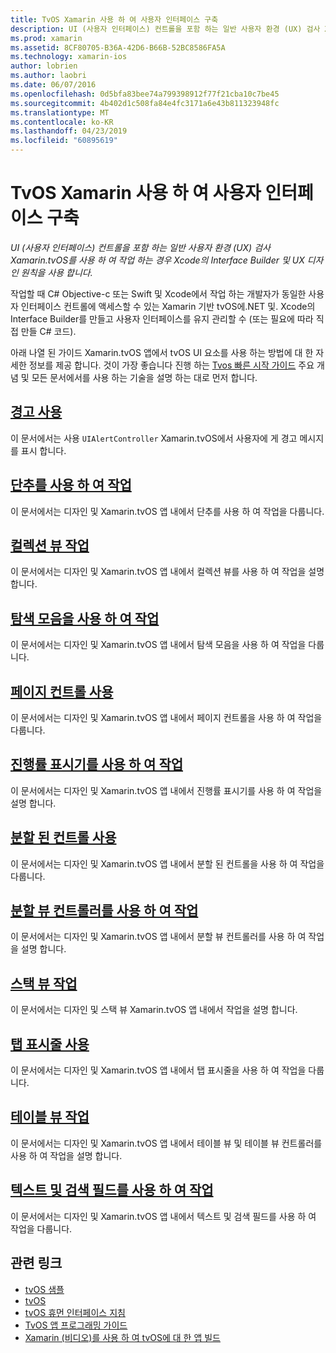 ```yaml
---
title: TvOS Xamarin 사용 하 여 사용자 인터페이스 구축
description: UI (사용자 인터페이스) 컨트롤을 포함 하는 일반 사용자 환경 (UX) 검사 Xamarin.tvOS를 사용 하 여 작업 하는 경우 Xcode의 Interface Builder 및 UX 디자인 원칙을 사용 합니다.
ms.prod: xamarin
ms.assetid: 8CF80705-B36A-42D6-B66B-52BC8586FA5A
ms.technology: xamarin-ios
author: lobrien
ms.author: laobri
ms.date: 06/07/2016
ms.openlocfilehash: 0d5bfa83bee74a799398912f77f21cba10c7be45
ms.sourcegitcommit: 4b402d1c508fa84e4fc3171a6e43b811323948fc
ms.translationtype: MT
ms.contentlocale: ko-KR
ms.lasthandoff: 04/23/2019
ms.locfileid: "60895619"
---
```

# <a name="building-tvos-user-interfaces-with-xamarin"></a>TvOS Xamarin 사용 하 여 사용자 인터페이스 구축

_UI (사용자 인터페이스) 컨트롤을 포함 하는 일반 사용자 환경 (UX) 검사 Xamarin.tvOS를 사용 하 여 작업 하는 경우 Xcode의 Interface Builder 및 UX 디자인 원칙을 사용 합니다._

작업할 때 C# Objective-c 또는 Swift 및 Xcode에서 작업 하는 개발자가 동일한 사용자 인터페이스 컨트롤에 액세스할 수 있는 Xamarin 기반 tvOS에.NET 및. Xcode의 Interface Builder를 만들고 사용자 인터페이스를 유지 관리할 수 (또는 필요에 따라 직접 만들 C# 코드).

아래 나열 된 가이드 Xamarin.tvOS 앱에서 tvOS UI 요소를 사용 하는 방법에 대 한 자세한 정보를 제공 합니다. 것이 가장 좋습니다 진행 하는 [Tvos 빠른 시작 가이드](~/ios/tvos/get-started/hello-tvos.md) 주요 개념 및 모든 문서에서를 사용 하는 기술을 설명 하는 대로 먼저 합니다.

## <a name="working-with-alertsiostvosuser-interfacealertsmd"></a>[경고 사용](~/ios/tvos/user-interface/alerts.md)

이 문서에서는 사용 `UIAlertController` Xamarin.tvOS에서 사용자에 게 경고 메시지를 표시 합니다.

## <a name="working-with-buttonsiostvosuser-interfacebuttonsmd"></a>[단추를 사용 하 여 작업](~/ios/tvos/user-interface/buttons.md)

이 문서에서는 디자인 및 Xamarin.tvOS 앱 내에서 단추를 사용 하 여 작업을 다룹니다.

## <a name="working-with-collection-viewsiostvosuser-interfacecollection-viewsmd"></a>[컬렉션 뷰 작업](~/ios/tvos/user-interface/collection-views.md)

이 문서에서는 디자인 및 Xamarin.tvOS 앱 내에서 컬렉션 뷰를 사용 하 여 작업을 설명 합니다.

## <a name="working-with-navigation-barsiostvosuser-interfacenavigation-barsmd"></a>[탐색 모음을 사용 하 여 작업](~/ios/tvos/user-interface/navigation-bars.md)

이 문서에서는 디자인 및 Xamarin.tvOS 앱 내에서 탐색 모음을 사용 하 여 작업을 다룹니다.

## <a name="working-with-page-controlsiostvosuser-interfacepage-controlsmd"></a>[페이지 컨트롤 사용](~/ios/tvos/user-interface/page-controls.md)

이 문서에서는 디자인 및 Xamarin.tvOS 앱 내에서 페이지 컨트롤을 사용 하 여 작업을 다룹니다.

## <a name="working-with-progress-indicatorsiostvosuser-interfaceprogress-indicatorsmd"></a>[진행률 표시기를 사용 하 여 작업](~/ios/tvos/user-interface/progress-indicators.md)

이 문서에서는 디자인 및 Xamarin.tvOS 앱 내에서 진행률 표시기를 사용 하 여 작업을 설명 합니다.

## <a name="working-with-segmented-controlsiostvosuser-interfacesegmented-controlsmd"></a>[분할 된 컨트롤 사용](~/ios/tvos/user-interface/segmented-controls.md)

이 문서에서는 디자인 및 Xamarin.tvOS 앱 내에서 분할 된 컨트롤을 사용 하 여 작업을 다룹니다.

## <a name="working-with-split-view-controllersiostvosuser-interfacesplit-viewsmd"></a>[분할 뷰 컨트롤러를 사용 하 여 작업](~/ios/tvos/user-interface/split-views.md)

이 문서에서는 디자인 및 Xamarin.tvOS 앱 내에서 분할 뷰 컨트롤러를 사용 하 여 작업을 설명 합니다.

## <a name="working-with-stack-viewsiostvosuser-interfacestacked-viewsmd"></a>[스택 뷰 작업](~/ios/tvos/user-interface/stacked-views.md)

이 문서에서는 디자인 및 스택 뷰 Xamarin.tvOS 앱 내에서 작업을 설명 합니다.

## <a name="working-with-tab-barsiostvosuser-interfacetab-barsmd"></a>[탭 표시줄 사용](~/ios/tvos/user-interface/tab-bars.md)

이 문서에서는 디자인 및 Xamarin.tvOS 앱 내에서 탭 표시줄을 사용 하 여 작업을 다룹니다.

## <a name="working-with-table-viewsiostvosuser-interfacetable-viewsmd"></a>[테이블 뷰 작업](~/ios/tvos/user-interface/table-views.md)

이 문서에서는 디자인 및 Xamarin.tvOS 앱 내에서 테이블 뷰 및 테이블 뷰 컨트롤러를 사용 하 여 작업을 설명 합니다.

## <a name="working-with-text-and-search-fieldsiostvosuser-interfacetext-fields-and-searchmd"></a>[텍스트 및 검색 필드를 사용 하 여 작업](~/ios/tvos/user-interface/text-fields-and-search.md)

이 문서에서는 디자인 및 Xamarin.tvOS 앱 내에서 텍스트 및 검색 필드를 사용 하 여 작업을 다룹니다.



## <a name="related-links"></a>관련 링크

- [tvOS 샘플](https://developer.xamarin.com/samples/tvos/all/)
- [tvOS](https://developer.apple.com/tvos/)
- [tvOS 휴먼 인터페이스 지침](https://developer.apple.com/tvos/human-interface-guidelines/)
- [TvOS 앱 프로그래밍 가이드](https://developer.apple.com/library/prerelease/tvos/documentation/General/Conceptual/AppleTV_PG/)
- [Xamarin (비디오)를 사용 하 여 tvOS에 대 한 앱 빌드](https://university.xamarin.com/lightninglectures/tvos-with-xamarin)
